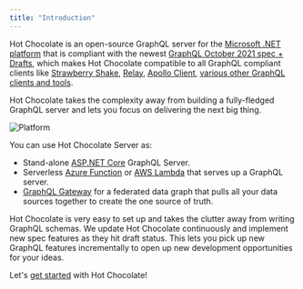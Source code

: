 ```yaml
---
title: "Introduction"
---
```


Hot Chocolate is an open-source GraphQL server for the [Microsoft .NET platform](https://dotnet.microsoft.com/) that is compliant with the newest [GraphQL October 2021 spec + Drafts](https://spec.graphql.org/), which makes Hot Chocolate compatible to all GraphQL compliant clients like [Strawberry Shake](/products/strawberryshake), [Relay](https://relay.dev/), [Apollo Client](https://www.apollographql.com/docs/react/), [various other GraphQL clients and tools](https://graphql.org/code).

Hot Chocolate takes the complexity away from building a fully-fledged GraphQL server and lets you focus on delivering the next big thing.

![Platform](../../images/platform.png)

You can use Hot Chocolate Server as:

- Stand-alone [ASP.NET Core](https://learn.microsoft.com/aspnet/core) GraphQL Server.
- Serverless [Azure Function](https://azure.microsoft.com/products/functions) or [AWS Lambda](https://aws.amazon.com/lambda) that serves up a GraphQL server.
- [GraphQL Gateway](/docs/hotchocolate/v11/distributed-schema) for a federated data graph that pulls all your data sources together to create the one source of truth.

Hot Chocolate is very easy to set up and takes the clutter away from writing GraphQL schemas. We update Hot Chocolate continuously and implement new spec features as they hit draft status. This lets you pick up new GraphQL features incrementally to open up new development opportunities for your ideas.

Let's [get started](/docs/hotchocolate/v11/get-started) with Hot Chocolate!
